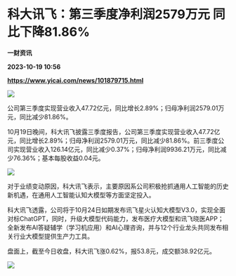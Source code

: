 # 科大讯飞：第三季度净利润2579万元 同比下降81.86%
**一财资讯**

**2023-10-19 10:56**

**https://www.yicai.com/news/101879715.html**

![](https://imgcdn.yicai.com/uppics/slides/2023/10/d1f21690d371dbafabe554cdaa403251.jpg)

公司第三季度实现营业收入47.72亿元，同比增长2.89%；归母净利润2579.01万元，同比减少81.86%。

10月19日晚间，科大讯飞披露三季度报告，公司第三季度实现营业收入47.72亿元，同比增长2.89%；归母净利润2579.01万元，同比减少81.86%。前三季度公司实现营业收入126.14亿元，同比减少0.37%；归母净利润9936.21万元，同比减少76.36%；基本每股收益0.04元。

![](https://imgcdn.yicai.com/uppics/images/2023/10/5d56b6af63beddfe891cc1fbb400f0b2.jpg)

对于业绩变动原因，科大讯飞表示，主要原因系公司积极抢抓通用人工智能的历史新机遇，在通用人工智能认知大模型等方面坚定投入。

科大讯飞透露，公司将于10月24日如期发布讯飞星火认知大模型V3.0，实现全面对标ChatGPT，同时，升级大模型代码能力，发布医疗大模型和讯飞晓医APP；全新发布AI答疑辅学（学习机应用）和AI心理咨询，并与12个行业龙头共同发布相关行业大模型提供生产力工具。

盘面上，截至今日收盘，科大讯飞涨0.62%，报53.8元，成交额38.92亿元。

![](https://imgcdn.yicai.com/uppics/images/2023/10/8789f1469dbec2e29dfd33ee6c6a246a.jpg)